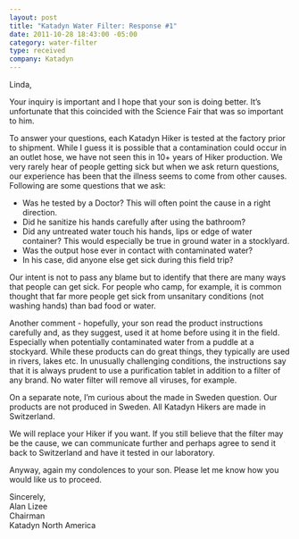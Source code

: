 ```yaml
--- 
layout: post
title: "Katadyn Water Filter: Response #1"
date: 2011-10-28 18:43:00 -05:00
category: water-filter
type: received
company: Katadyn
---
```

Linda,

Your inquiry is important and I hope that your son is doing better.  It’s unfortunate that this coincided with the Science Fair that was so important to him.
 
To answer your questions, each Katadyn Hiker is tested at the factory prior to shipment.  While I guess it is possible that a contamination could occur in an outlet hose, we have not seen this in 10+ years of Hiker production.  We very rarely hear of people getting sick but when we ask return questions, our experience has been that the illness seems to come from other causes.  Following are some questions that we ask:
 
 * Was he tested by a Doctor?  This will often point the cause in a right direction. 
 * Did he sanitize his hands carefully after using the bathroom?
 * Did any untreated water touch his hands, lips or edge of water container?  This would especially be true in ground water in a stocklyard.
 * Was the output hose ever in contact with contaminated water? 
 * In his case, did anyone else get sick during this field trip?
 
Our intent is not to pass any blame but to identify that there are many ways that people can get sick.  For people who camp, for example, it is common thought that far more people get sick from unsanitary conditions (not washing hands) than bad food or water. 
 
Another comment - hopefully, your son read the product instructions carefully and, as they suggest, used it at home before using it in the field.  Especially when potentially contaminated water from a puddle at a stockyard.  While these products can do great things, they typically are used in rivers, lakes etc.  In unusually challenging conditions, the instructions say that it is always prudent to use a purification tablet in addition to a filter of any brand.  No water filter will remove all viruses, for example.
 
On a separate note, I’m curious about the made in Sweden question.  Our products are not produced in Sweden.  All Katadyn Hikers are made in Switzerland. 
 
We will replace your Hiker if you want.  If you still believe that the filter may be the cause, we can communicate further and perhaps agree to send it back to Switzerland and have it tested in our laboratory. 
 
Anyway, again my condolences to your son.  Please let me know how you would like us to proceed. 
 
Sincerely,  
Alan Lizee  
Chairman  
Katadyn North America  